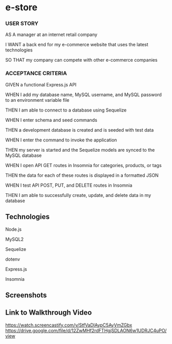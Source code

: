 # e-store

### USER STORY
AS A manager at an internet retail company

I WANT a back end for my e-commerce website that uses the latest technologies

SO THAT my company can compete with other e-commerce companies

### ACCEPTANCE CRITERIA
GIVEN a functional Express.js API

WHEN I add my database name, MySQL username, and MySQL password to an environment variable file

THEN I am able to connect to a database using Sequelize

WHEN I enter schema and seed commands

THEN a development database is created and is seeded with test data

WHEN I enter the command to invoke the application

THEN my server is started and the Sequelize models are synced to the MySQL database

WHEN I open API GET routes in Insomnia for categories, products, or tags

THEN the data for each of these routes is displayed in a formatted JSON

WHEN I test API POST, PUT, and DELETE routes in Insomnia

THEN I am able to successfully create, update, and delete data in my database
    
## Technologies
Node.js

MySQL2

Sequelize

dotenv

Express.js

Insomnia

## Screenshots

## Link to Walkthrough Video
https://watch.screencastify.com/v/StfVaDlAypC5AyVmZGbx
https://drive.google.com/file/d/12ZwMHf2rdFTHgjSDLAON6w1UDRJC4uPO/view


   
